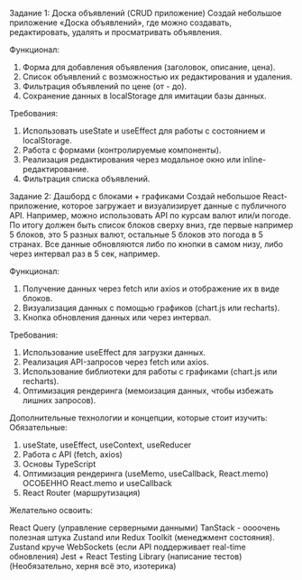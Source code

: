 Задание 1: Доска объявлений (CRUD приложение)
Создай небольшое приложение «Доска объявлений», где можно создавать, редактировать, удалять и просматривать объявления.

Функционал:
1. Форма для добавления объявления (заголовок, описание, цена).
2. Список объявлений с возможностью их редактирования и удаления.
3. Фильтрация объявлений по цене (от - до).
4. Сохранение данных в localStorage для имитации базы данных.

Требования:
1. Использовать useState и useEffect для работы с состоянием и localStorage.
2. Работа с формами (контролируемые компоненты).
3. Реализация редактирования через модальное окно или inline-редактирование.
4. Фильтрация списка объявлений.

Задание 2: Дашборд с блоками + графиками
Создай небольшое React-приложение, которое загружает и визуализирует данные с публичного API. Например, можно использовать API по курсам валют или/и погоде.
По итогу должен быть список блоков сверху вниз, где первые например 5 блоков, это 5 разных валют, остальные 5 блоков это погода в 5 странах. Все данные обновляются либо по кнопки в самом низу, либо через интервал раз в 5 сек, например.

Функционал:
1. Получение данных через fetch или axios и отображение их в виде блоков.
2. Визуализация данных с помощью графиков (chart.js или recharts).
3. Кнопка обновления данных или через интервал.

Требования:
1. Использование useEffect для загрузки данных.
2. Реализация API-запросов через fetch или axios.
3. Использование библиотеки для работы с графиками (chart.js или recharts).
4. Оптимизация рендеринга (мемоизация данных, чтобы избежать лишних запросов).

Дополнительные технологии и концепции, которые стоит изучить:
Обязательные:

1. useState, useEffect, useContext, useReducer
2. Работа с API (fetch, axios)
3. Основы TypeScript
4. Оптимизация рендеринга (useMemo, useCallback, React.memo) ОСОБЕННО React.memo и useCallback
5. React Router (маршрутизация)

Желательно освоить:

React Query (управление серверными данными)
TanStack - оооочень полезная штука
Zustand или Redux Toolkit (менеджмент состояния). Zustand круче
WebSockets (если API поддерживает real-time обновления)
Jest + React Testing Library (написание тестов) (Необязательно, херня всё это, изотерика)